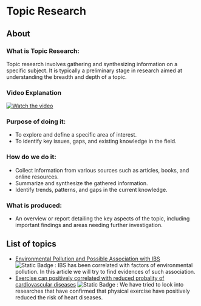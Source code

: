 # Topic Research
## About
### What is Topic Research:
Topic research involves gathering and synthesizing information on a specific subject. It is typically a preliminary stage in research aimed at understanding the breadth and depth of a topic.

### Video Explanation

[![Watch the video](https://img.youtube.com/vi/9Fm0vvlb7JQ/hqdefault.jpg)](https://www.youtube.com/watch?v=9Fm0vvlb7JQ)

### Purpose of doing it:
- To explore and define a specific area of interest.
- To identify key issues, gaps, and existing knowledge in the field.

### How do we do it:
- Collect information from various sources such as articles, books, and online resources.
- Summarize and synthesize the gathered information.
-  Identify trends, patterns, and gaps in the current knowledge.

### What is produced:
- An overview or report detailing the key aspects of the topic, including important findings and areas needing further investigation.

## List of topics
- [Environmental Pollution and Possible Association with IBS](#) ![Static Badge](https://img.shields.io/badge/Not%20Started-red) : IBS has been correlated with factors of environmental pollution. In this article we will try to find evidences of such association.
- [Exercise can positively correlated with reduced probality of cardiovascular diseases](#) ![Static Badge](https://img.shields.io/badge/Not%20Started-red) : We have tried to look into researches that have confirmed that physical exercise have positively reduced the risk of heart diseases. 


